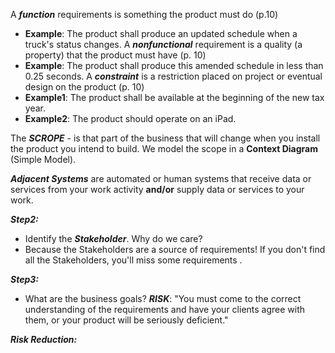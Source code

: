 A ***function*** requirements is something the product must do (p.10)
- **Example**: The product shall produce an updated schedule when a truck's status changes.
A ***nonfunctional*** requirement is a quality (a property) that the product must have (p. 10)
- **Example**: The product shall produce this amended schedule in less than 0.25 seconds.
A ***constraint*** is a restriction placed on project or eventual design on the product (p. 10)
- **Example1**: The product shall be available at the beginning of the new tax year.
- **Example2**: The product should operate on an iPad.

The ***SCROPE*** - is that part of the business that will change when you install the product you intend to build.
We model the scope in a **Context Diagram** (Simple Model).

***Adjacent Systems*** are automated or human systems that receive data or services from your work activity **and/or** supply data or services to your work.

***Step2:***
- Identify the ***Stakeholder***.
Why do we care?
- Because the Stakeholders are a source of requirements! If you don't find all the Stakeholders, you'll miss some requirements .

***Step3:***
- What are the business goals?
***RISK***: "You must come to the correct understanding of the requirements and have your clients agree with them, or your product will be seriously deficient."

***Risk Reduction:***


